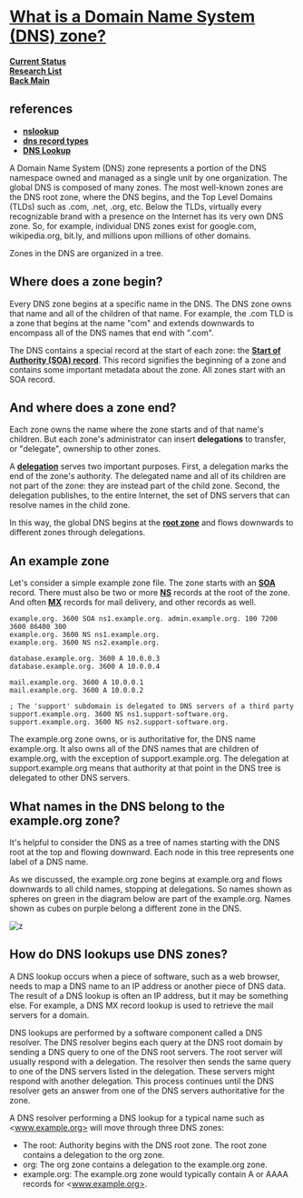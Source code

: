 # **[What is a Domain Name System (DNS) zone?](https://www.nslookup.io/learning/what-is-a-dns-zone/)**

**[Current Status](../../../development/status/weekly/current_status.md)**\
**[Research List](../../research_list.md)**\
**[Back Main](../../../README.md)**

## references

- **[nslookup](https://www.nslookup.io/)**
- **[dns record types](https://www.nslookup.io/learning/dns-record-types/)**
- **[DNS Lookup](https://www.whoisfreaks.com/)**

A Domain Name System (DNS) zone represents a portion of the DNS namespace owned and managed as a single unit by one organization. The global DNS is composed of many zones.
The most well-known zones are the DNS root zone, where the DNS begins, and the Top Level Domains (TLDs) such as .com, .net, .org, etc. Below the TLDs, virtually every recognizable brand with a presence on the Internet has its very own DNS zone. So, for example, individual DNS zones exist for google.com, wikipedia.org, bit.ly, and millions upon millions of other domains.

Zones in the DNS are organized in a tree.

## Where does a zone begin?

Every DNS zone begins at a specific name in the DNS. The DNS zone owns that name and all of the children of that name. For example, the .com TLD is a zone that begins at the name "com" and extends downwards to encompass all of the DNS names that end with ".com".

The DNS contains a special record at the start of each zone: the **[Start of Authority (SOA) record](https://www.nslookup.io/learning/dns-record-types/soa/)**. This record signifies the beginning of a zone and contains some important metadata about the zone. All zones start with an SOA record.

## And where does a zone end?

Each zone owns the name where the zone starts and of that name's children. But each zone's administrator can insert **delegations** to transfer, or "delegate", ownership to other zones.

A **[delegation](https://www.nslookup.io/learning/zone-delegation/)** serves two important purposes. First, a delegation marks the end of the zone's authority. The delegated name and all of its children are not part of the zone: they are instead part of the child zone. Second, the delegation publishes, to the entire Internet, the set of DNS servers that can resolve names in the child zone.

In this way, the global DNS begins at the **[root zone](https://www.nslookup.io/learning/what-is-the-dns-root-zone/)** and flows downwards to different zones through delegations.

## An example zone

Let's consider a simple example zone file. The zone starts with an **[SOA](https://www.nslookup.io/learning/dns-record-types/soa/)** record. There must also be two or more **[NS](https://www.nslookup.io/learning/dns-record-types/ns/)** records at the root of the zone. And often **[MX](https://www.nslookup.io/learning/dns-record-types/mx/)** records for mail delivery, and other records as well.

```csv
example.org. 3600 SOA ns1.example.org. admin.example.org. 100 7200 3600 86400 300
example.org. 3600 NS ns1.example.org.
example.org. 3600 NS ns2.example.org.

database.example.org. 3600 A 10.0.0.3
database.example.org. 3600 A 10.0.0.4

mail.example.org. 3600 A 10.0.0.1
mail.example.org. 3600 A 10.0.0.2

; The 'support' subdomain is delegated to DNS servers of a third party
support.example.org. 3600 NS ns1.support-software.org.
support.example.org. 3600 NS ns2.support-software.org.
```

The example.org zone owns, or is authoritative for, the DNS name example.org. It also owns all of the DNS names that are children of example.org, with the exception of support.example.org. The delegation at support.example.org means that authority at that point in the DNS tree is delegated to other DNS servers.

## What names in the DNS belong to the example.org zone?

It's helpful to consider the DNS as a tree of names starting with the DNS root at the top and flowing downward. Each node in this tree represents one label of a DNS name.

As we discussed, the example.org zone begins at example.org and flows downwards to all child names, stopping at delegations. So names shown as spheres on green in the diagram below are part of the example.org. Names shown as cubes on purple belong a different zone in the DNS.

![z](https://www.nslookup.io/img/example-zone.c76c32f0.jpg)

## How do DNS lookups use DNS zones?

A DNS lookup occurs when a piece of software, such as a web browser, needs to map a DNS name to an IP address or another piece of DNS data. The result of a DNS lookup is often an IP address, but it may be something else. For example, a DNS MX record lookup is used to retrieve the mail servers for a domain.

DNS lookups are performed by a software component called a DNS resolver. The DNS resolver begins each query at the DNS root domain by sending a DNS query to one of the DNS root servers. The root server will usually respond with a delegation. The resolver then sends the same query to one of the DNS servers listed in the delegation. These servers might respond with another delegation. This process continues until the DNS resolver gets an answer from one of the DNS servers authoritative for the zone.

A DNS resolver performing a DNS lookup for a typical name such as <www.example.org> will move through three DNS zones:

- The root: Authority begins with the DNS root zone. The root zone contains a delegation to the org zone.
- org: The org zone contains a delegation to the example.org zone.
- example.org: The example.org zone would typically contain A or AAAA records for <www.example.org>.
